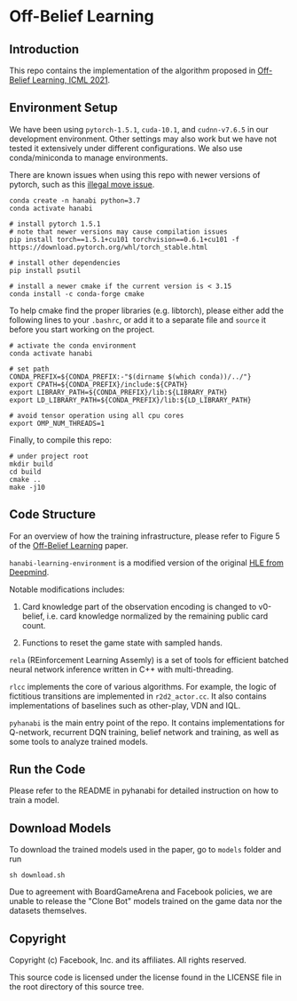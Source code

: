 # Off-Belief Learning

## Introduction

This repo contains the implementation of the algorithm proposed
in [Off-Belief Learning, ICML 2021](https://arxiv.org/pdf/2103.04000.pdf).

## Environment Setup

We have been using `pytorch-1.5.1`, `cuda-10.1`, and `cudnn-v7.6.5` in
our development environment. Other settings may also work but we have
not tested it extensively under different configurations. We also use
conda/miniconda to manage environments.

There are known issues when using this repo with newer versions
of pytorch, such as this [illegal move issue](https://github.com/facebookresearch/hanabi_SAD/issues/20#issue-848431066).

```shell
conda create -n hanabi python=3.7
conda activate hanabi

# install pytorch 1.5.1
# note that newer versions may cause compilation issues
pip install torch==1.5.1+cu101 torchvision==0.6.1+cu101 -f https://download.pytorch.org/whl/torch_stable.html

# install other dependencies
pip install psutil

# install a newer cmake if the current version is < 3.15
conda install -c conda-forge cmake
```

To help cmake find the proper libraries (e.g. libtorch), please either
add the following lines to your `.bashrc`, or add it to a separate file
and `source` it before you start working on the project.

```shell
# activate the conda environment
conda activate hanabi

# set path
CONDA_PREFIX=${CONDA_PREFIX:-"$(dirname $(which conda))/../"}
export CPATH=${CONDA_PREFIX}/include:${CPATH}
export LIBRARY_PATH=${CONDA_PREFIX}/lib:${LIBRARY_PATH}
export LD_LIBRARY_PATH=${CONDA_PREFIX}/lib:${LD_LIBRARY_PATH}

# avoid tensor operation using all cpu cores
export OMP_NUM_THREADS=1
```

Finally, to compile this repo:

```shell
# under project root
mkdir build
cd build
cmake ..
make -j10
```

## Code Structure

For an overview of how the training infrastructure, please refer to Figure 5 of the
[Off-Belief Learning](https://arxiv.org/pdf/2103.04000.pdf) paper.

`hanabi-learning-environment` is a modified version of the original
[HLE from Deepmind](https://github.com/deepmind/hanabi-learning-environment).

Notable modifications includes:

1) Card knowledge part of the observation encoding is changed to
v0-belief, i.e.  card knowledge normalized by the remaining public
card count.

2) Functions to reset the game state with sampled hands.

`rela` (REinforcement Learning Assemly) is a set of tools for
efficient batched neural network inference written in C++ with
multi-threading.

`rlcc` implements the core of various algorithms. For example, the
logic of fictitious transitions are implemented in `r2d2_actor.cc`.
It also contains implementations of baselines such as other-play, VDN
and IQL.

`pyhanabi` is the main entry point of the repo. It contains implementations for
Q-network, recurrent DQN training, belief network and training, as well as some tools
to analyze trained models.

## Run the Code

Please refer to the README in pyhanabi for detailed instruction on how to train a model.

## Download Models

To download the trained models used in the paper, go to `models` folder and run

```shell
sh download.sh
```

Due to agreement with BoardGameArena and Facebook policies, we are
unable to release the "Clone Bot" models trained on the game data nor
the datasets themselves.

## Copyright
Copyright (c) Facebook, Inc. and its affiliates. All rights reserved.

This source code is licensed under the license found in the LICENSE
file in the root directory of this source tree.
